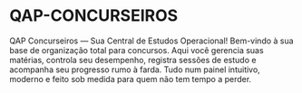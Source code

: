 # QAP-CONCURSEIROS
QAP Concurseiros — Sua Central de Estudos Operacional! Bem-vindo à sua base de organização total para concursos. Aqui você gerencia suas matérias, controla seu desempenho, registra sessões de estudo e acompanha seu progresso rumo à farda. Tudo num painel intuitivo, moderno e feito sob medida para quem não tem tempo a perder.
